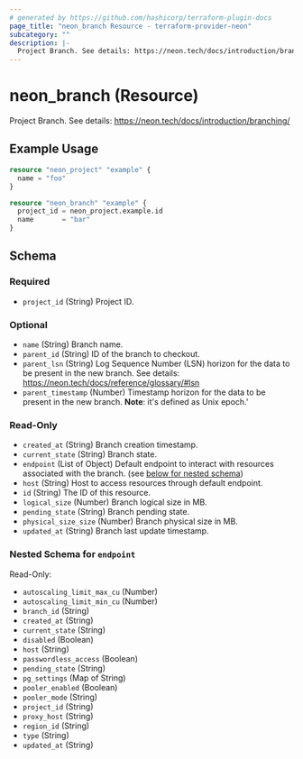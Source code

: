 ```yaml
---
# generated by https://github.com/hashicorp/terraform-plugin-docs
page_title: "neon_branch Resource - terraform-provider-neon"
subcategory: ""
description: |-
  Project Branch. See details: https://neon.tech/docs/introduction/branching/
---
```


# neon_branch (Resource)

Project Branch. See details: https://neon.tech/docs/introduction/branching/

## Example Usage

```terraform
resource "neon_project" "example" {
  name = "foo"
}

resource "neon_branch" "example" {
  project_id = neon_project.example.id
  name       = "bar"
}
```

<!-- schema generated by tfplugindocs -->
## Schema

### Required

- `project_id` (String) Project ID.

### Optional

- `name` (String) Branch name.
- `parent_id` (String) ID of the branch to checkout.
- `parent_lsn` (String) Log Sequence Number (LSN) horizon for the data to be present in the new branch.
See details: https://neon.tech/docs/reference/glossary/#lsn
- `parent_timestamp` (Number) Timestamp horizon for the data to be present in the new branch. 
**Note**: it's defined as Unix epoch.'

### Read-Only

- `created_at` (String) Branch creation timestamp.
- `current_state` (String) Branch state.
- `endpoint` (List of Object) Default endpoint to interact with resources associated with the branch. (see [below for nested schema](#nestedatt--endpoint))
- `host` (String) Host to access resources through default endpoint.
- `id` (String) The ID of this resource.
- `logical_size` (Number) Branch logical size in MB.
- `pending_state` (String) Branch pending state.
- `physical_size_size` (Number) Branch physical size in MB.
- `updated_at` (String) Branch last update timestamp.

<a id="nestedatt--endpoint"></a>
### Nested Schema for `endpoint`

Read-Only:

- `autoscaling_limit_max_cu` (Number)
- `autoscaling_limit_min_cu` (Number)
- `branch_id` (String)
- `created_at` (String)
- `current_state` (String)
- `disabled` (Boolean)
- `host` (String)
- `passwordless_access` (Boolean)
- `pending_state` (String)
- `pg_settings` (Map of String)
- `pooler_enabled` (Boolean)
- `pooler_mode` (String)
- `project_id` (String)
- `proxy_host` (String)
- `region_id` (String)
- `type` (String)
- `updated_at` (String)


